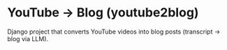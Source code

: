 # YouTube → Blog (youtube2blog)
Django project that converts YouTube videos into blog posts (transcript → blog via LLM).
